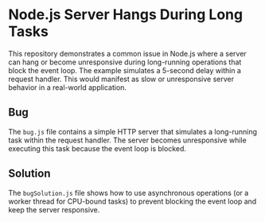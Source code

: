 # Node.js Server Hangs During Long Tasks

This repository demonstrates a common issue in Node.js where a server can hang or become unresponsive during long-running operations that block the event loop.  The example simulates a 5-second delay within a request handler.  This would manifest as slow or unresponsive server behavior in a real-world application.

## Bug
The `bug.js` file contains a simple HTTP server that simulates a long-running task within the request handler.  The server becomes unresponsive while executing this task because the event loop is blocked.

## Solution
The `bugSolution.js` file shows how to use asynchronous operations (or a worker thread for CPU-bound tasks) to prevent blocking the event loop and keep the server responsive.